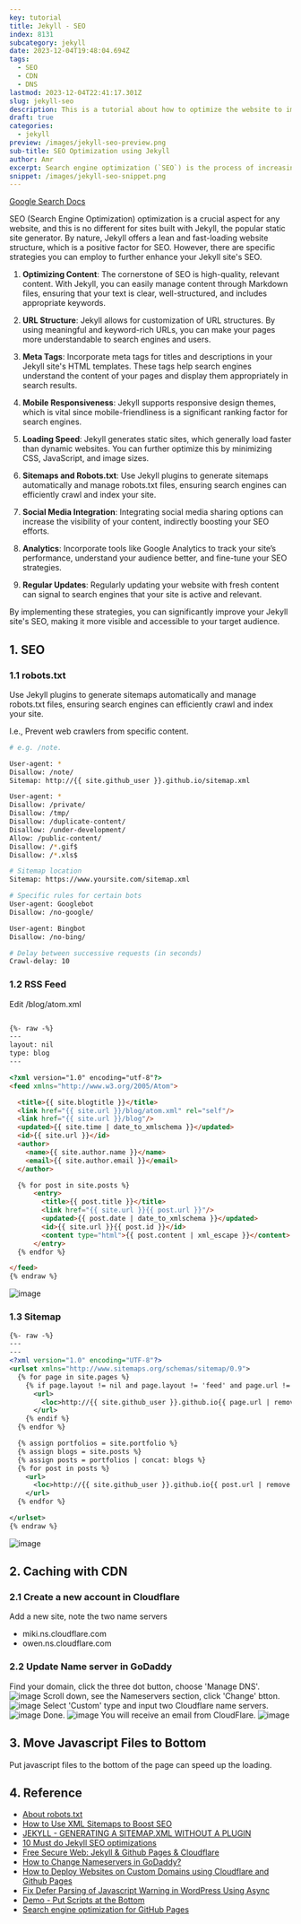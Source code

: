 ```yaml
---
key: tutorial
title: Jekyll - SEO
index: 8131
subcategory: jekyll
date: 2023-12-04T19:48:04.694Z
tags:
  - SEO
  - CDN
  - DNS
lastmod: 2023-12-04T22:41:17.301Z
slug: jekyll-seo
description: This is a tutorial about how to optimize the website to improve the rankings.
draft: true
categories:
  - jekyll
preview: /images/jekyll-seo-preview.png
sub-title: SEO Optimization using Jekyll
author: Amr
excerpt: Search engine optimization (`SEO`) is the process of increasing the quality and quantity of website traffic by increasing the visibility of a website or a web page to users of a web search engine.
snippet: /images/jekyll-seo-snippet.png
---
```


[Google Search Docs](https://developers.google.com/search)

SEO (Search Engine Optimization) optimization is a crucial aspect for any website, and this is no different for sites built with Jekyll, the popular static site generator. By nature, Jekyll offers a lean and fast-loading website structure, which is a positive factor for SEO. However, there are specific strategies you can employ to further enhance your Jekyll site's SEO.

1. **Optimizing Content**: The cornerstone of SEO is high-quality, relevant content. With Jekyll, you can easily manage content through Markdown files, ensuring that your text is clear, well-structured, and includes appropriate keywords.

2. **URL Structure**: Jekyll allows for customization of URL structures. By using meaningful and keyword-rich URLs, you can make your pages more understandable to search engines and users.

3. **Meta Tags**: Incorporate meta tags for titles and descriptions in your Jekyll site's HTML templates. These tags help search engines understand the content of your pages and display them appropriately in search results.

4. **Mobile Responsiveness**: Jekyll supports responsive design themes, which is vital since mobile-friendliness is a significant ranking factor for search engines.

5. **Loading Speed**: Jekyll generates static sites, which generally load faster than dynamic websites. You can further optimize this by minimizing CSS, JavaScript, and image sizes.

6. **Sitemaps and Robots.txt**: Use Jekyll plugins to generate sitemaps automatically and manage robots.txt files, ensuring search engines can efficiently crawl and index your site.

7. **Social Media Integration**: Integrating social media sharing options can increase the visibility of your content, indirectly boosting your SEO efforts.

8. **Analytics**: Incorporate tools like Google Analytics to track your site’s performance, understand your audience better, and fine-tune your SEO strategies.

9. **Regular Updates**: Regularly updating your website with fresh content can signal to search engines that your site is active and relevant.

By implementing these strategies, you can significantly improve your Jekyll site's SEO, making it more visible and accessible to your target audience.

## 1. SEO

### 1.1 robots.txt

Use Jekyll plugins to generate sitemaps automatically and manage robots.txt files, ensuring search engines can efficiently crawl and index your site.

I.e., Prevent web crawlers from specific content. 


```sh
# e.g. /note.

User-agent: *
Disallow: /note/
Sitemap: http://{{ site.github_user }}.github.io/sitemap.xml

User-agent: *
Disallow: /private/
Disallow: /tmp/
Disallow: /duplicate-content/
Disallow: /under-development/
Allow: /public-content/
Disallow: /*.gif$
Disallow: /*.xls$

# Sitemap location
Sitemap: https://www.yoursite.com/sitemap.xml

# Specific rules for certain bots
User-agent: Googlebot
Disallow: /no-google/

User-agent: Bingbot
Disallow: /no-bing/

# Delay between successive requests (in seconds)
Crawl-delay: 10


```

### 1.2 RSS Feed

Edit /blog/atom.xml

```html

{%- raw -%}
---
layout: nil
type: blog
---

<?xml version="1.0" encoding="utf-8"?>
<feed xmlns="http://www.w3.org/2005/Atom">

  <title>{{ site.blogtitle }}</title>
  <link href="{{ site.url }}/blog/atom.xml" rel="self"/>
  <link href="{{ site.url }}/blog"/>
  <updated>{{ site.time | date_to_xmlschema }}</updated>
  <id>{{ site.url }}</id>
  <author>
    <name>{{ site.author.name }}</name>
    <email>{{ site.author.email }}</email>
  </author>

  {% for post in site.posts %}
      <entry>
        <title>{{ post.title }}</title>
        <link href="{{ site.url }}{{ post.url }}"/>
        <updated>{{ post.date | date_to_xmlschema }}</updated>
        <id>{{ site.url }}{{ post.id }}</id>
        <content type="html">{{ post.content | xml_escape }}</content>
      </entry>
  {% endfor %}

</feed>
{% endraw %}
```

![image](/assets/images/jekyll/8131/rssfeed.png)
### 1.3 Sitemap

```xml
{%- raw -%}
---
---
<?xml version="1.0" encoding="UTF-8"?>
<urlset xmlns="http://www.sitemaps.org/schemas/sitemap/0.9">
  {% for page in site.pages %}
    {% if page.layout != nil and page.layout != 'feed' and page.url != '/note/' and page.url != '/index_note/' and page.url != '/index_tutorial/' and page.url != '/search/' and page.url != '/blog/atom.xml' and page.url != '/contact/'%}
      <url>
        <loc>http://{{ site.github_user }}.github.io{{ page.url | remove: 'index.html' }}</loc>
      </url>
    {% endif %}
  {% endfor %}

  {% assign portfolios = site.portfolio %}
  {% assign blogs = site.posts %}
  {% assign posts = portfolios | concat: blogs %}
  {% for post in posts %}
    <url>
      <loc>http://{{ site.github_user }}.github.io{{ post.url | remove: 'index.html' }}</loc>
    </url>
  {% endfor %}

</urlset>
{% endraw %}
```

![image](/assets/images/jekyll/8131/sitemap.png)

## 2. Caching with CDN

### 2.1 Create a new account in Cloudflare

Add a new site, note the two name servers

* miki.ns.cloudflare.com
* owen.ns.cloudflare.com

### 2.2 Update Name server in GoDaddy

Find your domain, click the three dot button, choose 'Manage DNS'.
![image](/assets/images/jekyll/8131/godaddy_mydomains.png)
Scroll down, see the Nameservers section, click 'Change' btton.
![image](/assets/images/jekyll/8131/godaddy_nameservers.png)
Select 'Custom' type and input two Cloudflare name servers.
![image](/assets/images/jekyll/8131/godaddy_changenameserver.png)
Done.
![image](/assets/images/jekyll/8131/godaddy_done.png)
You will receive an email from CloudFlare.
![image](/assets/images/jekyll/8131/cloudflare_notification.png)

## 3. Move Javascript Files to Bottom

Put javascript files to the bottom of the page can speed up the loading.

## 4. Reference

* [About robots.txt](https://www.robotstxt.org/robotstxt.html)
* [How to Use XML Sitemaps to Boost SEO](https://www.searchenginejournal.com/xml-sitemaps-seo/)
* [JEKYLL - GENERATING A SITEMAP.XML WITHOUT A PLUGIN](http://www.independent-software.com/generating-a-sitemap-xml-with-jekyll-without-a-plugin.html)
* [10 Must do Jekyll SEO optimizations](https://blog.webjeda.com/optimize-jekyll-seo/)
* [Free Secure Web: Jekyll & Github Pages & Cloudflare](https://martin.ankerl.com/2017/07/22/free-secure-web-jekyll-github-pages-cloudflare/)
* [How to Change Nameservers in GoDaddy?](https://www.webnots.com/how-to-change-nameservers-in-godaddy/)
* [How to Deploy Websites on Custom Domains using Cloudflare and Github Pages](https://medium.com/crowdbotics/annie-azana-how-to-deploy-websites-using-cloudflare-and-github-pages-c415c55fea36)
* [Fix Defer Parsing of Javascript Warning in WordPress Using Async](https://www.collectiveray.com/defer-parsing-of-javascript-wordpress-async)
* [Demo - Put Scripts at the Bottom](http://stevesouders.com/examples/rule-js-bottom.php)
* [Search engine optimization for GitHub Pages](https://help.github.com/en/articles/search-engine-optimization-for-github-pages)
